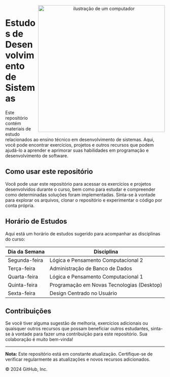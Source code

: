 <div align="center">
  <img src="https://raw.githubusercontent.com/MicaelliMedeiros/micaellimedeiros/master/image/computer-illustration.png" alt="ilustração de um computador" min-width="400px" max-width="400px" width="400px" align="right">
</div>

# Estudos de Desenvolvimento de Sistemas

Este repositório contém materiais de estudo relacionados ao ensino técnico em desenvolvimento de sistemas. Aqui, você pode encontrar exercícios, projetos e outros recursos que podem ajudá-lo a aprender e aprimorar suas habilidades em programação e desenvolvimento de software.

## Como usar este repositório

Você pode usar este repositório para acessar os exercícios e projetos desenvolvidos durante o curso, bem como para estudar e compreender como determinadas soluções foram implementadas. Sinta-se à vontade para explorar os arquivos, clonar o repositório e experimentar o código por conta própria.

## Horário de Estudos

Aqui está um horário de estudos sugerido para acompanhar as disciplinas do curso:

| Dia da Semana | Disciplina                             |
|---------------|----------------------------------------|
| Segunda-feira | Lógica e Pensamento Computacional 2    |
| Terça-feira   | Administração de Banco de Dados        |
| Quarta-feira  | Lógica e Pensamento Computacional 1    |
| Quinta-feira  | Programação em Novas Tecnologias (Desktop) |
| Sexta-feira   | Design Centrado no Usuário             |

## Contribuições

Se você tiver alguma sugestão de melhoria, exercícios adicionais ou quaisquer outros recursos que possam beneficiar outros estudantes, sinta-se à vontade para fazer uma contribuição para este repositório. Sua colaboração é muito bem-vinda!

---

**Nota:** Este repositório está em constante atualização. Certifique-se de verificar regularmente as atualizações e novos recursos adicionados.

© 2024 GitHub, Inc.
